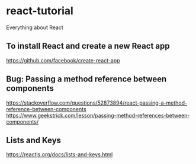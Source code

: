 # react-tutorial
Everything about React

## To install React and create a new React app
https://github.com/facebook/create-react-app


## Bug: Passing a method reference between components
https://stackoverflow.com/questions/52873894/react-passing-a-method-reference-between-components
https://www.geekstrick.com/lesson/passing-method-references-between-components/

## Lists and Keys
https://reactjs.org/docs/lists-and-keys.html
